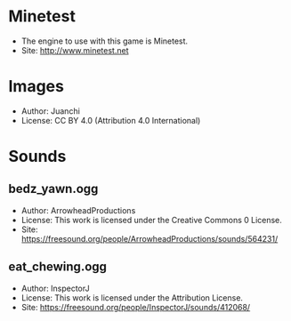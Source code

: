 # Minetest

- The engine to use with this game is Minetest.
- Site: http://www.minetest.net

# Images

- Author: Juanchi
- License: CC BY 4.0 (Attribution 4.0 International)

# Sounds

## bedz_yawn.ogg
- Author: ArrowheadProductions
- License: This work is licensed under the Creative Commons 0 License.
- Site: https://freesound.org/people/ArrowheadProductions/sounds/564231/

## eat_chewing.ogg
- Author: InspectorJ
- License: This work is licensed under the Attribution License.
- Site: https://freesound.org/people/InspectorJ/sounds/412068/

